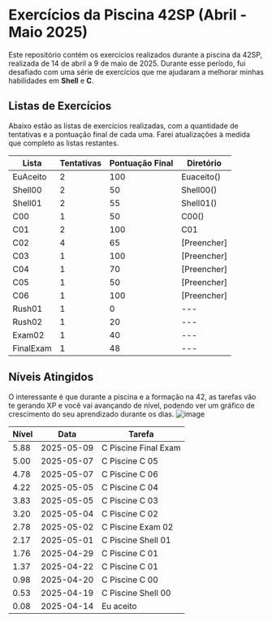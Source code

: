 # Exercícios da Piscina 42SP (Abril - Maio 2025)

Este repositório contém os exercícios realizados durante a piscina da 42SP, realizada de 14 de abril a 9 de maio de 2025. Durante esse período, fui desafiado com uma série de exercícios que me ajudaram a melhorar minhas habilidades em **Shell** e **C**.

## Listas de Exercícios

Abaixo estão as listas de exercícios realizadas, com a quantidade de tentativas e a pontuação final de cada uma. Farei atualizações à medida que completo as listas restantes.

| Lista       | Tentativas | Pontuação Final | Diretório |
|-------------|------------|-----------------|-------------|
| EuAceito    | 2 | 100     | Euaceito() |
| Shell00     | 2 | 50     | Shell00() |
| Shell01     | 2 | 55     | Shell01() |
| C00         | 1 | 50     | C00() |
| C01         | 2 | 100     | C01 |
| C02         | 4 | 65     | [Preencher] |
| C03         | 1 | 100     | [Preencher] |
| C04         | 1 | 70     | [Preencher] |
| C05         | 1 | 50     | [Preencher] |
| C06         | 1 | 100     | [Preencher] |
| Rush01      | 1 | 0     | --- |
| Rush02      | 1 | 20     | --- |
| Exam02      | 1 | 40     | --- |
| FinalExam      | 1 | 48     | --- |


## Níveis Atingidos

O interessante é que durante a piscina e a formação na 42, as tarefas vão te gerando XP e você vai avançando de nível, podendo ver um gráfico de crescimento do seu aprendizado durante os dias.
![image](https://github.com/user-attachments/assets/9e818512-0935-4ac0-999e-ed113e6811c4)

| Nível | Data       | Tarefa |
|-------|------------|-----------------|
| 5.88  | 2025-05-09 | C Piscine Final Exam  |
| 5.00  | 2025-05-07 | C Piscine C 05  |
| 4.78  | 2025-05-07 | C Piscine C 06  |
| 4.22  | 2025-05-05 | C Piscine C 04  |
| 3.83  | 2025-05-05 | C Piscine C 03  |
| 3.20  | 2025-05-04 | C Piscine C 02  |
| 2.78  | 2025-05-02 | C Piscine Exam 02|
| 2.17  | 2025-05-01 | C Piscine Shell 01|
| 1.76  | 2025-04-29 | C Piscine C 01  |
| 1.37  | 2025-04-22 | C Piscine C 01  |
| 0.98  | 2025-04-20 | C Piscine C 00  |
| 0.53  | 2025-04-19 | C Piscine Shell 00|
| 0.08  | 2025-04-14 | Eu aceito       |
